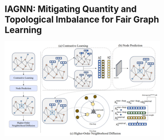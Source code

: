 # IAGNN: Mitigating Quantity and Topological Imbalance for Fair Graph Learning

![image](https://github.com/Y7Lau/IAGNN/blob/main/s.png)
